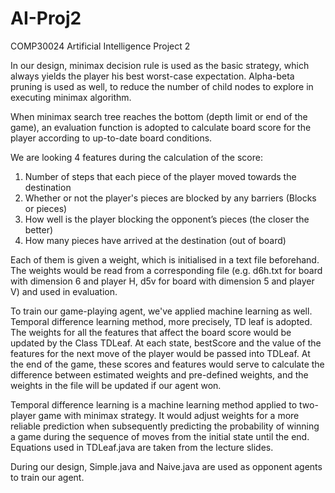 # AI-Proj2
COMP30024 Artificial Intelligence Project 2


In our design, minimax decision rule is used as the basic strategy, which always yields the player his best worst-case expectation. Alpha-beta pruning is used as well, to reduce the number of child nodes to explore in executing minimax algorithm. 

When minimax search tree reaches the bottom (depth limit or end of the game), an evaluation function is adopted to calculate board score for the player according to up-to-date board conditions. 

We are looking 4 features during the calculation of the score:

1. Number of steps that each piece of the player moved towards the destination
2. Whether or not the player's pieces are blocked by any barriers (Blocks or pieces)
3. How well is the player blocking the opponent’s pieces (the closer the better)
4. How many pieces have arrived at the destination (out of board)

Each of them is given a weight, which is initialised in a text file beforehand. The weights would be read from a corresponding file (e.g. d6h.txt for board with dimension 6 and player H, d5v for board with dimension 5 and player V) and used in evaluation.

To train our game-playing agent, we've applied machine learning as well. Temporal difference learning method, more precisely, TD leaf is adopted. The weights for all the features that affect the board score would be updated by the Class TDLeaf. At each state, bestScore and the value of the features for the next move of the player would be passed into TDLeaf. At the end of the game, these scores and features would serve to calculate the difference between estimated weights and pre-defined weights, and the weights in the file will be updated if our agent won. 

Temporal difference learning is a machine learning method applied to two-player game with minimax strategy. It would adjust weights for a more reliable prediction when subsequently predicting the probability of winning a game during the sequence of moves from the initial state until the end. Equations used in TDLeaf.java are taken from the lecture slides.

During our design, Simple.java and Naive.java are used as opponent agents to train our agent. 
